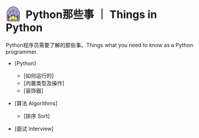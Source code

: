# <img align="left" src="assets/logo.svg" width="40px;"> &nbsp; Python那些事 ｜ Things in Python
Python程序员需要了解的那些事。Things what you need to know as a Python programmer.

* [Python]
    * [如何运行的]
    * [内置类型及操作]
    * [装饰器]

* [算法 Algorithms]
    * [排序 Sort]

* [面试 Interview]
